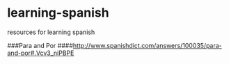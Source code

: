# learning-spanish
resources for learning spanish

###Para and Por
####http://www.spanishdict.com/answers/100035/para-and-por#.Vcv3_niPBPE
